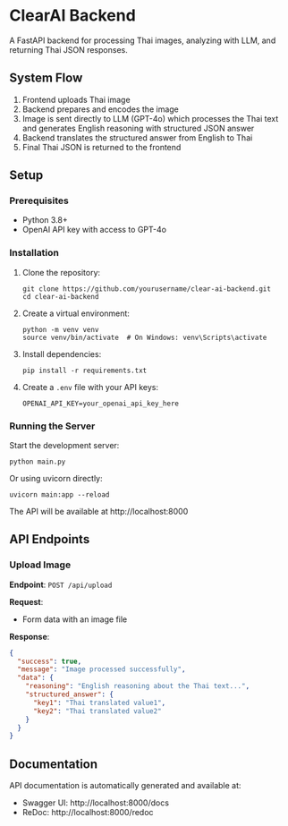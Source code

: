 # ClearAI Backend

A FastAPI backend for processing Thai images, analyzing with LLM, and returning Thai JSON responses.

## System Flow

1. Frontend uploads Thai image
2. Backend prepares and encodes the image
3. Image is sent directly to LLM (GPT-4o) which processes the Thai text and generates English reasoning with structured JSON answer
4. Backend translates the structured answer from English to Thai
5. Final Thai JSON is returned to the frontend

## Setup

### Prerequisites

- Python 3.8+
- OpenAI API key with access to GPT-4o

### Installation

1. Clone the repository:

   ```
   git clone https://github.com/yourusername/clear-ai-backend.git
   cd clear-ai-backend
   ```

2. Create a virtual environment:

   ```
   python -m venv venv
   source venv/bin/activate  # On Windows: venv\Scripts\activate
   ```

3. Install dependencies:

   ```
   pip install -r requirements.txt
   ```

4. Create a `.env` file with your API keys:
   ```
   OPENAI_API_KEY=your_openai_api_key_here
   ```

### Running the Server

Start the development server:

```
python main.py
```

Or using uvicorn directly:

```
uvicorn main:app --reload
```

The API will be available at http://localhost:8000

## API Endpoints

### Upload Image

**Endpoint**: `POST /api/upload`

**Request**:

- Form data with an image file

**Response**:

```json
{
  "success": true,
  "message": "Image processed successfully",
  "data": {
    "reasoning": "English reasoning about the Thai text...",
    "structured_answer": {
      "key1": "Thai translated value1",
      "key2": "Thai translated value2"
    }
  }
}
```

## Documentation

API documentation is automatically generated and available at:

- Swagger UI: http://localhost:8000/docs
- ReDoc: http://localhost:8000/redoc
